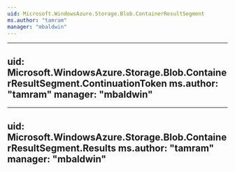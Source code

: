 ```yaml
---
uid: Microsoft.WindowsAzure.Storage.Blob.ContainerResultSegment
ms.author: "tamram"
manager: "mbaldwin"
---
```


---
uid: Microsoft.WindowsAzure.Storage.Blob.ContainerResultSegment.ContinuationToken
ms.author: "tamram"
manager: "mbaldwin"
---

---
uid: Microsoft.WindowsAzure.Storage.Blob.ContainerResultSegment.Results
ms.author: "tamram"
manager: "mbaldwin"
---
